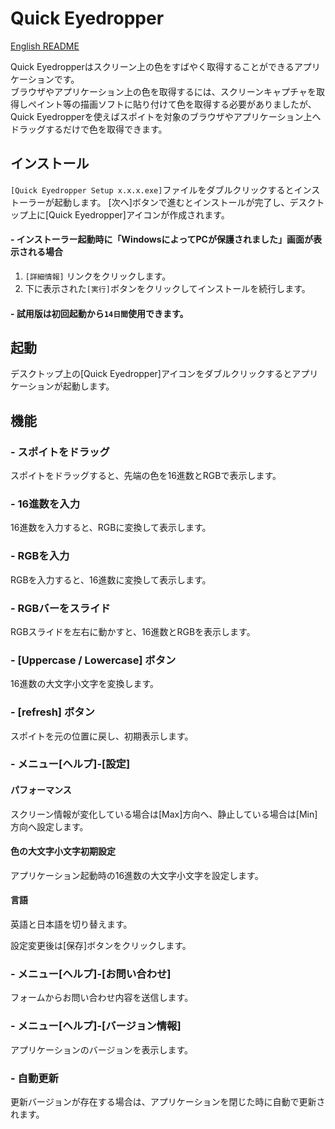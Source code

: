 # Quick Eyedropper

[English README](https://github.com/chatcreatif/readme/quick_eyedropper/en/)

Quick Eyedropperはスクリーン上の色をすばやく取得することができるアプリケーションです。  
ブラウザやアプリケーション上の色を取得するには、スクリーンキャプチャを取得しペイント等の描画ソフトに貼り付けて色を取得する必要がありましたが、
Quick Eyedropperを使えばスポイトを対象のブラウザやアプリケーション上へドラッグするだけで色を取得できます。

## インストール

`[Quick Eyedropper Setup x.x.x.exe]`ファイルをダブルクリックするとインストーラーが起動します。
[次へ]ボタンで進むとインストールが完了し、デスクトップ上に[Quick Eyedropper]アイコンが作成されます。


#### - インストーラー起動時に「WindowsによってPCが保護されました」画面が表示される場合
1.  `[詳細情報]` リンクをクリックします。
1. 下に表示された`[実行]`ボタンをクリックしてインストールを続行します。

#### - 試用版は初回起動から`14日間`使用できます。

## 起動

デスクトップ上の[Quick Eyedropper]アイコンをダブルクリックするとアプリケーションが起動します。

## 機能

### - スポイトをドラッグ

スポイトをドラッグすると、先端の色を16進数とRGBで表示します。

### - 16進数を入力

16進数を入力すると、RGBに変換して表示します。

### - RGBを入力

RGBを入力すると、16進数に変換して表示します。

### - RGBバーをスライド

RGBスライドを左右に動かすと、16進数とRGBを表示します。

### - [Uppercase / Lowercase] ボタン

16進数の大文字小文字を変換します。

### - [refresh] ボタン

スポイトを元の位置に戻し、初期表示します。

### - メニュー[ヘルプ]-[設定]

#### パフォーマンス

スクリーン情報が変化している場合は[Max]方向へ、静止している場合は[Min]方向へ設定します。

#### 色の大文字小文字初期設定

アプリケーション起動時の16進数の大文字小文字を設定します。

#### 言語

英語と日本語を切り替えます。

設定変更後は[保存]ボタンをクリックします。

### - メニュー[ヘルプ]-[お問い合わせ]

フォームからお問い合わせ内容を送信します。

### - メニュー[ヘルプ]-[バージョン情報]

アプリケーションのバージョンを表示します。

### - 自動更新
更新バージョンが存在する場合は、アプリケーションを閉じた時に自動で更新されます。